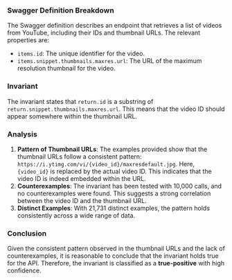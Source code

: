 ### Swagger Definition Breakdown
The Swagger definition describes an endpoint that retrieves a list of videos from YouTube, including their IDs and thumbnail URLs. The relevant properties are:
- `items.id`: The unique identifier for the video.
- `items.snippet.thumbnails.maxres.url`: The URL of the maximum resolution thumbnail for the video.

### Invariant
The invariant states that `return.id` is a substring of `return.snippet.thumbnails.maxres.url`. This means that the video ID should appear somewhere within the thumbnail URL.

### Analysis
1. **Pattern of Thumbnail URLs**: The examples provided show that the thumbnail URLs follow a consistent pattern: `https://i.ytimg.com/vi/{video_id}/maxresdefault.jpg`. Here, `{video_id}` is replaced by the actual video ID. This indicates that the video ID is indeed embedded within the URL.
2. **Counterexamples**: The invariant has been tested with 10,000 calls, and no counterexamples were found. This suggests a strong correlation between the video ID and the thumbnail URL.
3. **Distinct Examples**: With 21,731 distinct examples, the pattern holds consistently across a wide range of data.

### Conclusion
Given the consistent pattern observed in the thumbnail URLs and the lack of counterexamples, it is reasonable to conclude that the invariant holds true for the API. Therefore, the invariant is classified as a **true-positive** with high confidence.
